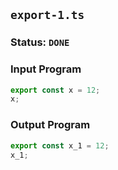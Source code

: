 ## `export-1.ts`

### Status: `DONE`

### Input Program

```typescript
export const x = 12;
x;
```

### Output Program

```typescript
export const x_1 = 12;
x_1;
```

